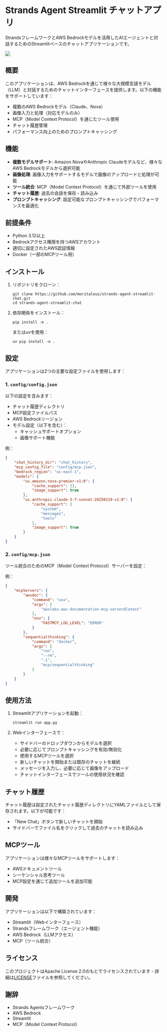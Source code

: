 # Strands Agent Streamlit チャットアプリ

StrandsフレームワークとAWS Bedrockモデルを活用したAIエージェントと対話するためのStreamlitベースのチャットアプリケーションです。

![](docs/image01.png)

## 概要

このアプリケーションは、AWS Bedrockを通じて様々な大規模言語モデル（LLM）と対話するためのチャットインターフェースを提供します。以下の機能をサポートしています：

- 複数のAWS Bedrockモデル（Claude、Nova）
- 画像入力と処理（対応モデルのみ）
- MCP（Model Context Protocol）を通じたツール使用
- チャット履歴管理
- パフォーマンス向上のためのプロンプトキャッシング

## 機能

- **複数モデルサポート**: Amazon NovaやAnthropic Claudeモデルなど、様々なAWS Bedrockモデルから選択可能
- **画像処理**: 画像入力をサポートするモデルで画像のアップロードと処理が可能
- **ツール統合**: MCP（Model Context Protocol）を通じて外部ツールを使用
- **チャット履歴**: 過去の会話を保存・読み込み
- **プロンプトキャッシング**: 設定可能なプロンプトキャッシングでパフォーマンスを最適化

## 前提条件

- Python 3.12以上
- Bedrockアクセス権限を持つAWSアカウント
- 適切に設定されたAWS認証情報
- Docker（一部のMCPツール用）

## インストール

1. リポジトリをクローン：
   ```
   git clone https://github.com/moritalous/strands-agent-streamlit-chat.git
   cd strands-agent-streamlit-chat
   ```

2. 依存関係をインストール：
   ```
   pip install -e .
   ```
   
   またはuvを使用：
   ```
   uv pip install -e .
   ```

## 設定

アプリケーションは2つの主要な設定ファイルを使用します：

### 1. `config/config.json`

以下の設定を含みます：
- チャット履歴ディレクトリ
- MCP設定ファイルパス
- AWS Bedrockリージョン
- モデル設定（以下を含む）：
  - キャッシュサポートオプション
  - 画像サポート機能

例：
```json
{
    "chat_history_dir": "chat_history",
    "mcp_config_file": "config/mcp.json",
    "bedrock_region": "us-east-1",
    "models": {
        "us.amazon.nova-premier-v1:0": {
            "cache_support": [],
            "image_support": true
        },
        "us.anthropic.claude-3-7-sonnet-20250219-v1:0": {
            "cache_support": [
                "system",
                "messages",
                "tools"
            ],
            "image_support": true
        }
    }
}
```

### 2. `config/mcp.json`

ツール統合のためのMCP（Model Context Protocol）サーバーを設定：

例：
```json
{
    "mcpServers": {
        "awsdoc": {
            "command": "uvx",
            "args": [
                "awslabs.aws-documentation-mcp-server@latest"
            ],
            "env": {
                "FASTMCP_LOG_LEVEL": "ERROR"
            }
        },
        "sequentialthinking": {
            "command": "docker",
            "args": [
                "run",
                "--rm",
                "-i",
                "mcp/sequentialthinking"
            ]
        }
    }
}
```

## 使用方法

1. Streamlitアプリケーションを起動：
   ```
   streamlit run app.py
   ```

2. Webインターフェースで：
   - サイドバーのドロップダウンからモデルを選択
   - 必要に応じてプロンプトキャッシングを有効/無効化
   - 使用するMCPツールを選択
   - 新しいチャットを開始または既存のチャットを継続
   - メッセージを入力し、必要に応じて画像をアップロード
   - チャットインターフェースでツールの使用状況を確認

## チャット履歴

チャット履歴は設定されたチャット履歴ディレクトリにYAMLファイルとして保存されます。以下が可能です：
- 「New Chat」ボタンで新しいチャットを開始
- サイドバーでファイル名をクリックして過去のチャットを読み込み

## MCPツール

アプリケーションは様々なMCPツールをサポートします：
- AWSドキュメントツール
- シーケンシャル思考ツール
- MCP設定を通じて追加ツールを追加可能

## 開発

アプリケーションは以下で構築されています：
- Streamlit（Webインターフェース）
- Strandsフレームワーク（エージェント機能）
- AWS Bedrock（LLMアクセス）
- MCP（ツール統合）


## ライセンス

このプロジェクトはApache License 2.0のもとでライセンスされています - 詳細は[LICENSE](LICENSE)ファイルを参照してください。

## 謝辞

- Strands Agentsフレームワーク
- AWS Bedrock
- Streamlit
- MCP（Model Context Protocol）